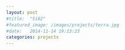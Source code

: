 ```yaml
---
layout: post
#title:  "SiO2"
#featured_image: /images/projects/terra.jpg
#date:   2014-11-14 19:13:23
categories: projects
---
```



<!-- Lorem ipsum dolor sit amet, consectetur adipisicing elit, sed do eiusmod tempor incididunt ut labore et dolore magna aliqua. Ut enim ad minim veniam, quis nostrud exercitation ullamco laboris nisi ut aliquip ex ea commodo consequat. Duis aute irure dolor in reprehenderit in voluptate velit esse cillum dolore eu fugiat nulla pariatur. Excepteur sint occaecat cupidatat non proident, sunt in culpa qui officia deserunt mollit anim id est laborum.

<h1><big>SiO2</big></h1>
<br>
SiO2 è la formula bruta della silice, componente puro che costituisce in maggior parte il più *tosto* dei materiali ceramici, la porcellana.

Grazie alla possibilità di creare spessori molto sottili con il processo RPCO, gli oggetti di questa serie risultano traslucidi e quasi permeabili all’acqua; nonostante la porcellana di solito non lo sia.

La produzione di questi pezzi è un primo vero esperimento volto a verificare la scalabilità della tecnologia; si tratta di sedici Kg di porcellana allo stato polveroso espressi in trentacinque pezzi unici, prodotti in quattordici giorni, senza scarti accumulati.

Il risultato è una serie generata da geometrie primitive, composta da tazze, bicchieri e caraffe.

<br>
![Alt text](/images/projects/porcelain6.jpg)
<br>
<br>
![Alt text](/images/projects/porcelain8.jpg)
<br>
<br>
![Alt text](/images/projects/porcelain5.jpg)
<br>
<br>
![Alt text](/images/projects/porcelain4.jpg)
<br>
<br>
![Alt text](/images/projects/porcelain7.jpg)
<br>
<br>
![Alt text](/images/projects/porcelain3.jpg)
<br>
<br>
![Alt text](/images/projects/porcelain2.jpg)
<br>
<br>
![Alt text](/images/projects/porcelain1.jpg)
<br>
<br>
![Alt text](/images/projects/test.jpg)
<br>
<br>
Project: MATERIATERZA  
Production: Reggiani Ceramica  
<br>
<br>
<a href="http://materiaterza.com/projects/2014/11/14/rpco.html">previous project</a>
